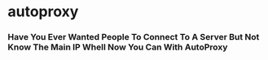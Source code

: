 # autoproxy
<h3>Have You Ever Wanted People To Connect To A Server But Not Know The Main IP Whell Now You Can With AutoProxy</h3>
